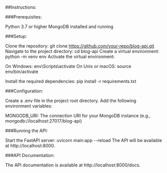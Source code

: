 ##Instructions:

###Prerequisites:

Python 3.7 or higher
MongoDB installed and running


###Setup:

Clone the repository: git clone https://github.com/your-repo/blog-api.git
Navigate to the project directory: cd blog-api
Create a virtual environment: python -m venv env
Activate the virtual environment:

On Windows: env\Scripts\activate
On Unix or macOS: source env/bin/activate


Install the required dependencies: pip install -r requirements.txt


###Configuration:

Create a .env file in the project root directory.
Add the following environment variables:

MONGODB_URI: The connection URI for your MongoDB instance (e.g., mongodb://localhost:27017/blog-api)


###Running the API:

Start the FastAPI server: uvicorn main:app --reload
The API will be available at http://localhost:8000.


###API Documentation:

The API documentation is available at http://localhost:8000/docs.
